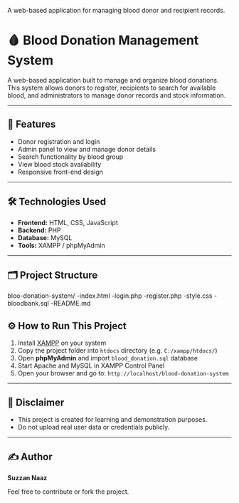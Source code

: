A web-based application for managing blood donor and recipient records.
# 🩸 Blood Donation Management System

A web-based application built to manage and organize blood donations. This system allows donors to register, recipients to search for available blood, and administrators to manage donor records and stock information.

---

## 📌 Features

- Donor registration and login
- Admin panel to view and manage donor details
- Search functionality by blood group
- View blood stock availability
- Responsive front-end design

---

## 🛠️ Technologies Used

- **Frontend:** HTML, CSS, JavaScript
- **Backend:** PHP
- **Database:** MySQL
- **Tools:** XAMPP / phpMyAdmin

---

## 🗂️ Project Structure
bloo-donation-system/
-index.html
-login.php
-register.php
-style.css
-bloodbank.sql
-README.md

## ⚙️ How to Run This Project

1. Install [XAMPP](https://www.apachefriends.org/index.html) on your system
2. Copy the project folder into `htdocs` directory (e.g. `C:/xampp/htdocs/`)
3. Open **phpMyAdmin** and import `blood_donation.sql` database
4. Start Apache and MySQL in XAMPP Control Panel
5. Open your browser and go to: 
   `http://localhost/blood-donation-system`

---

## 🚫 Disclaimer

- This project is created for learning and demonstration purposes.
- Do not upload real user data or credentials publicly.

---

## ✍️ Author

**Suzzan Naaz**

Feel free to contribute or fork the project.
